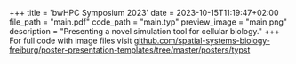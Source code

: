 +++
title = 'bwHPC Symposium 2023'
date = 2023-10-15T11:19:47+02:00
file_path = "main.pdf"
code_path = "main.typ"
preview_image = "main.png"
description = "Presenting a novel simulation tool for cellular biology."
+++
For full code with image files visit [github.com/spatial-systems-biology-freiburg/poster-presentation-templates/tree/master/posters/typst](https://github.com/spatial-systems-biology-freiburg/poster-presentation-templates/tree/master/posters/typst)
